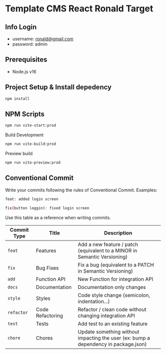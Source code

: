 # Template CMS React Ronald Target

## Info Login
- username: ronald@gmail.com
- password: admin


## Prerequisites

- Node.js v16

## Project Setup & Install depedency

```sh
npm install
```

## NPM Scripts

```sh
npm run vite-start:prod
```

Build Development

```sh
npm run vite-build:prod
```

Preview build

```sh
npm run vite-preview:prod
```

## Conventional Commit

Write your commits following the rules of Conventional Commit. Examples:

```bash
feat: added login screen
```

```bash
fix(button loggin): fixed login screen
```

Use this table as a reference when writing commits.

| Commit Type | Title            | Description                                                                         |
| ----------- | ---------------- | ----------------------------------------------------------------------------------- |
| `feat`      | Features         | Add a new feature / patch (equivalent to a MINOR in Semantic Versioning)            |
| `fix`       | Bug Fixes        | Fix a bug (equivalent to a PATCH in Semantic Versioning)                            |
| `add`       | Function API     | New Function for integration API                                                    |
| `docs`      | Documentation    | Documentation only changes                                                          |
| `style`     | Styles           | Code style change (semicolon, indentation...)                                       |
| `refactor`  | Code Refactoring | Refactor / clean code without changing integration API                              |
| `test`      | Tests            | Add test to an existing feature                                                     |
| `chore`     | Chores           | Update something without impacting the user (ex: bump a dependency in package.json) |
